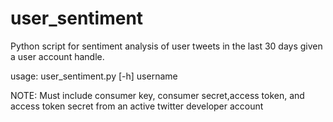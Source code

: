 # user_sentiment
Python script for sentiment analysis of user tweets in the last 30 days given a user account handle.

usage: user_sentiment.py [-h] username

NOTE: Must include consumer key, consumer secret,access token, and access token secret from an active twitter developer account

